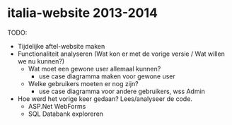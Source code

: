 italia-website 2013-2014
========================

TODO:

- Tijdelijke aftel-website maken
- Functionaliteit analyseren (Wat kon er met de vorige versie / Wat willen we nu kunnen?)
	- Wat moet een gewone user allemaal kunnen?
		- use case diagramma maken voor gewone user
	- Welke gebruikers moeten er nog zijn?
		- use case diagramma voor andere gebruikers, wss Admin
- Hoe werd het vorige keer gedaan? Lees/analyseer de code.
	- ASP.Net WebForms
	- SQL Databank exploreren



